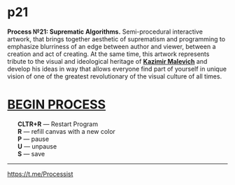 # p21
**Process №21: Suprematic Algorithms.** Semi-procedural interactive artwork, that brings together aesthetic of suprematism and programming to emphasize blurriness of an edge between author and viewer, between a creation and act of creating. At the same time, this artwork represents tribute to the visual and ideological heritage of <a href="https://en.wikipedia.org/wiki/Kazimir_Malevich" target="_blank"><b>Kazimir Malevich</b></a> and develop his ideas in way that allows everyone find part of yourself in unique vision of one of the greatest revolutionary of the visual culture of all times.

<h1><a href="https://rhizomicmaze.github.io/p21/suprematicalgorithms/" target="_blank"><b>BEGIN PROCESS</b></a></h1>
<ul style="list-style-type:none">
  <li><b>CLTR+R</b> — Restart Program</li>
  <li><b>R</b> — refill canvas with a new color</li>
  <li><b>P</b> — pause</li>
  <li><b>U</b> — unpause</li>
  <li><b>S</b> — save</li>
</ul>  

***

<a href="https://t.me/Processist" target="_blank">https://t.me/Processist</a>
